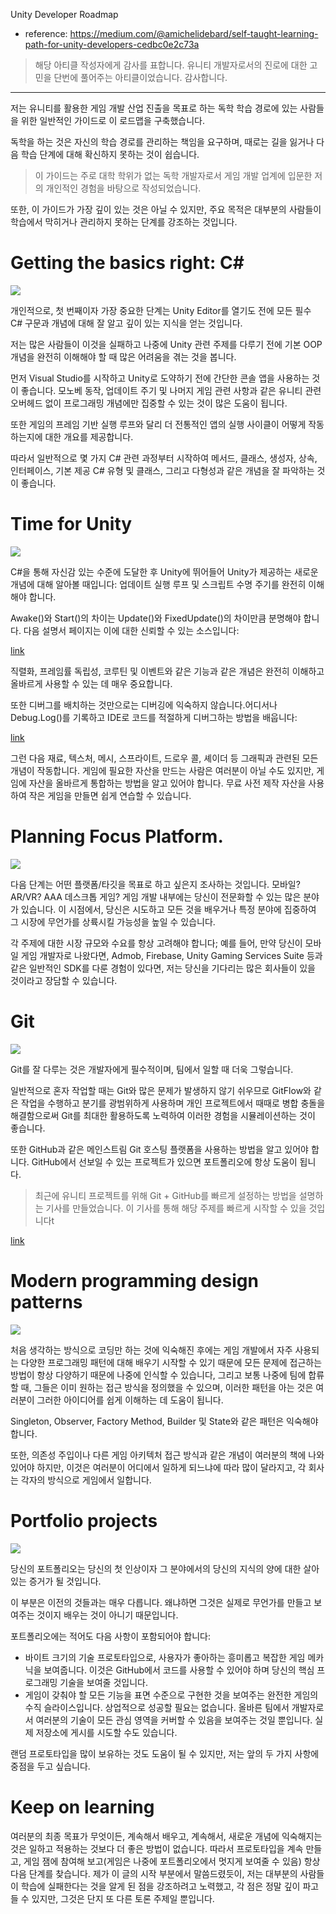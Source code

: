 Unity Developer Roadmap

- reference: https://medium.com/@amichelidebard/self-taught-learning-path-for-unity-developers-cedbc0e2c73a

> 해당 아티클 작성자에게 감사를 표합니다. 유니티 개발자로서의 진로에 대한 고민을 단번에 풀어주는 아티클이었습니다. 감사합니다.

--------------------------------------------------------------------------------

저는 유니티를 활용한 게임 개발 산업 진출을 목표로 하는 독학 학습 경로에 있는 사람들을 위한 일반적인 가이드로 이 로드맵을 구축했습니다.

독학을 하는 것은 자신의 학습 경로를 관리하는 책임을 요구하며, 때로는 길을 잃거나 다음 학습 단계에 대해 확신하지 못하는 것이 쉽습니다.

> 이 가이드는 주로 대학 학위가 없는 독학 개발자로서 게임 개발 업계에 입문한 저의 개인적인 경험을 바탕으로 작성되었습니다.

또한, 이 가이드가 가장 깊이 있는 것은 아닐 수 있지만, 주요 목적은 대부분의 사람들이 학습에서 막히거나 관리하지 못하는 단계를 강조하는 것입니다.

# Getting the basics right: C#

<img src="https://miro.medium.com/v2/resize:fit:1100/format:webp/1*g4SaKClS06Q75Uy67t9tPg.png" />

개인적으로, 첫 번째이자 가장 중요한 단계는 Unity Editor를 열기도 전에 모든 필수 C# 구문과 개념에 대해 잘 알고 깊이 있는 지식을 얻는 것입니다.

저는 많은 사람들이 이것을 실패하고 나중에 Unity 관련 주제를 다루기 전에 기본 OOP 개념을 완전히 이해해야 할 때 많은 어려움을 겪는 것을 봅니다.

먼저 Visual Studio를 시작하고 Unity로 도약하기 전에 간단한 콘솔 앱을 사용하는 것이 좋습니다.
모노베 동작, 업데이트 주기 및 나머지 게임 관련 사항과 같은 유니티 관련 오버헤드 없이 프로그래밍 개념에만 집중할 수 있는 것이 많은 도움이 됩니다.

또한 게임의 프레임 기반 실행 루프와 달리 더 전통적인 앱의 실행 사이클이 어떻게 작동하는지에 대한 개요를 제공합니다.

따라서 일반적으로 몇 가지 C# 관련 과정부터 시작하여 메서드, 클래스, 생성자, 상속, 인터페이스, 기본 제공 C# 유형 및 클래스, 그리고 다형성과 같은 개념을 잘 파악하는 것이 좋습니다.

# Time for Unity

<img src="https://miro.medium.com/v2/resize:fit:1100/format:webp/1*OQpqUg3H6sIclX-Nr8gdiA.png" />

C#을 통해 자신감 있는 수준에 도달한 후 Unity에 뛰어들어 Unity가 제공하는 새로운 개념에 대해 알아볼 때입니다:
업데이트 실행 루프 및 스크립트 수명 주기를 완전히 이해해야 합니다.

Awake()와 Start()의 차이는 Update()와 FixedUpdate()의 차이만큼 분명해야 합니다. 다음 설명서 페이지는 이에 대한 신뢰할 수 있는 소스입니다:

[link](https://docs.unity3d.com/Manual/ExecutionOrder.html)

직렬화, 프레임률 독립성, 코루틴 및 이벤트와 같은 기능과 같은 개념은 완전히 이해하고 올바르게 사용할 수 있는 데 매우 중요합니다.

또한 디버그를 배치하는 것만으로는 디버깅에 익숙하지 않습니다.어디서나 Debug.Log()를 기록하고 IDE로 코드를 적절하게 디버그하는 방법을 배웁니다:

[link](https://docs.unity3d.com/Manual/ManagedCodeDebugging.html)

그런 다음 재료, 텍스처, 메시, 스프라이트, 드로우 콜, 셰이더 등 그래픽과 관련된 모든 개념이 작동합니다.
게임에 필요한 자산을 만드는 사람은 여러분이 아닐 수도 있지만, 게임에 자산을 올바르게 통합하는 방법을 알고 있어야 합니다.
무료 사전 제작 자산을 사용하여 작은 게임을 만들면 쉽게 연습할 수 있습니다.

# Planning Focus Platform.

<img src="https://miro.medium.com/v2/resize:fit:1100/format:webp/1*M288wYhHtu3KhSG0GIzhBw.png" />

다음 단계는 어떤 플랫폼/타깃을 목표로 하고 싶은지 조사하는 것입니다.
모바일? AR/VR? AAA 데스크톱 게임? 게임 개발 내부에는 당신이 전문화할 수 있는 많은 분야가 있습니다. 이 시점에서, 당신은 시도하고 모든 것을 배우거나 특정 분야에 집중하여 그 시장에 무언가를 상륙시킬 가능성을 높일 수 있습니다.

각 주제에 대한 시장 규모와 수요를 항상 고려해야 합니다;
예를 들어, 만약 당신이 모바일 게임 개발자로 나왔다면, Admob, Firebase, Unity Gaming Services Suite 등과 같은 일반적인 SDK를 다룬 경험이 있다면, 저는 당신을 기다리는 많은 회사들이 있을 것이라고 장담할 수 있습니다.

# Git

<img src="https://miro.medium.com/v2/resize:fit:786/format:webp/1*W4EDAV9l9gqCKLQZqJZgmA.png" />

Git를 잘 다루는 것은 개발자에게 필수적이며, 팀에서 일할 때 더욱 그렇습니다.

일반적으로 혼자 작업할 때는 Git와 많은 문제가 발생하지 않기 쉬우므로 GitFlow와 같은 작업을 수행하고 분기를 광범위하게 사용하며 개인 프로젝트에서 때때로 병합 충돌을 해결함으로써 Git를 최대한 활용하도록 노력하여 이러한 경험을 시뮬레이션하는 것이 좋습니다.

또한 GitHub과 같은 메인스트림 Git 호스팅 플랫폼을 사용하는 방법을 알고 있어야 합니다. GitHub에서 선보일 수 있는 프로젝트가 있으면 포트폴리오에 항상 도움이 됩니다.

> 최근에 유니티 프로젝트를 위해 Git + GitHub를 빠르게 설정하는 방법을 설명하는 기사를 만들었습니다. 이 기사를 통해 해당 주제를 빠르게 시작할 수 있을 것입니다t

[link](https://medium.com/@amichelidebard/git-github-setup-for-unity-projects-5dce785968f6)

# Modern programming design patterns

<img src="https://miro.medium.com/v2/resize:fit:828/format:webp/1*otXwpWopON0qJFs2sY1Ddw.png" />

처음 생각하는 방식으로 코딩만 하는 것에 익숙해진 후에는 게임 개발에서 자주 사용되는 다양한 프로그래밍 패턴에 대해 배우기 시작할 수 있기 때문에 모든 문제에 접근하는 방법이 항상 다양하기 때문에 나중에 인식할 수 있습니다, 그리고 보통 나중에 팀에 합류할 때, 그들은 이미 원하는 접근 방식을 정의했을 수 있으며, 이러한 패턴을 아는 것은 여러분이 그러한 아이디어를 쉽게 이해하는 데 도움이 됩니다.

Singleton, Observer, Factory Method, Builder 및 State와 같은 패턴은 익숙해야 합니다.

또한, 의존성 주입이나 다른 게임 아키텍처 접근 방식과 같은 개념이 여러분의 책에 나와 있어야 하지만, 이것은 여러분이 어디에서 일하게 되느냐에 따라 많이 달라지고, 각 회사는 각자의 방식으로 게임에서 일합니다.

# Portfolio projects

<img src="https://miro.medium.com/v2/resize:fit:720/format:webp/1*Zkl9PjDTK5dJ2RH3g3rrJg.png" />

당신의 포트폴리오는 당신의 첫 인상이자 그 분야에서의 당신의 지식의 양에 대한 살아있는 증거가 될 것입니다.

이 부분은 이전의 것들과는 매우 다릅니다. 왜냐하면 그것은 실제로 무언가를 만들고 보여주는 것이지 배우는 것이 아니기 때문입니다.

포트폴리오에는 적어도 다음 사항이 포함되어야 합니다:
- 바이트 크기의 기술 프로토타입으로, 사용자가 좋아하는 흥미롭고 복잡한 게임 메카닉을 보여줍니다.
이것은 GitHub에서 코드를 사용할 수 있어야 하며 당신의 핵심 프로그래밍 기술을 보여줄 것입니다.
- 게임이 갖춰야 할 모든 기능을 표면 수준으로 구현한 것을 보여주는 완전한 게임의 수직 슬라이스입니다.
상업적으로 성공할 필요는 없습니다. 올바른 팀에서 개발자로서 여러분의 기술이 모든 관심 영역을 커버할 수 있음을 보여주는 것일 뿐입니다.
실제 저장소에 게시를 시도할 수도 있습니다.

랜덤 프로토타입을 많이 보유하는 것도 도움이 될 수 있지만, 저는 앞의 두 가지 사항에 중점을 두고 싶습니다.

# Keep on learning
여러분의 최종 목표가 무엇이든, 계속해서 배우고, 계속해서, 새로운 개념에 익숙해지는 것은 일하고 적용하는 것보다 더 좋은 방법이 없습니다.
따라서 프로토타입을 계속 만들고, 게임 잼에 참여해 보고(게임은 나중에 포트폴리오에서 멋지게 보여줄 수 있음) 항상 다음 단계를 찾습니다.
제가 이 글의 시작 부분에서 말씀드렸듯이, 저는 대부분의 사람들이 학습에 실패한다는 것을 알게 된 점을 강조하려고 노력했고, 각 점은 정말 깊이 파고들 수 있지만, 그것은 단지 또 다른 토론 주제일 뿐입니다.

